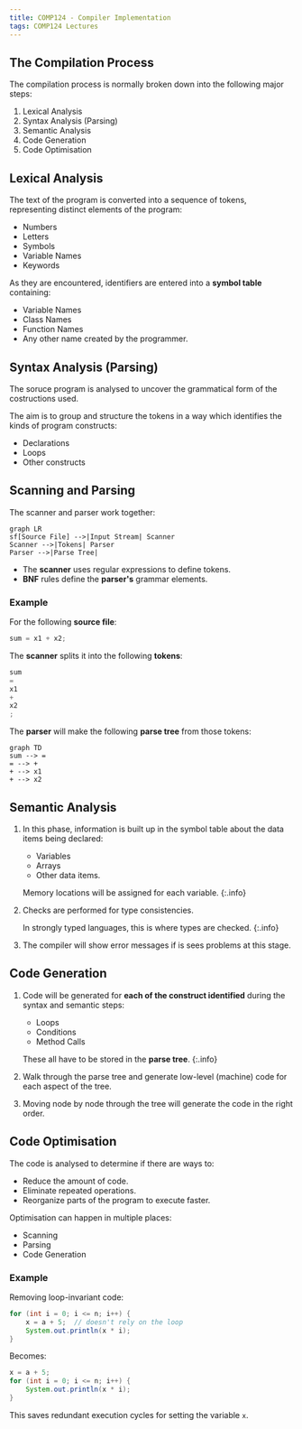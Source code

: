 ```yaml
---
title: COMP124 - Compiler Implementation
tags: COMP124 Lectures
---
```


## The Compilation Process
The compilation process is normally broken down into the following major steps:

1. Lexical Analysis
1. Syntax Analysis (Parsing)
1. Semantic Analysis
1. Code Generation
1. Code Optimisation

## Lexical Analysis
The text of the program is converted into a sequence of tokens, representing distinct elements of the program:

* Numbers
* Letters
* Symbols
* Variable Names
* Keywords

As they are encountered, identifiers are entered into a **symbol table** containing:

* Variable Names
* Class Names
* Function Names
* Any other name created by the programmer.

## Syntax Analysis (Parsing)
The soruce program is analysed to uncover the grammatical form of the costructions used.

The aim is to group and structure the tokens in a way which identifies the kinds of program constructs:

* Declarations
* Loops
* Other constructs

## Scanning and Parsing
The scanner and parser work together:

```mermaid
graph LR
sf[Source File] -->|Input Stream| Scanner
Scanner -->|Tokens| Parser
Parser -->|Parse Tree|
```

* The **scanner** uses regular expressions to define tokens.
* **BNF** rules define the **parser's** grammar elements.

### Example
For the following **source file**:

```java
sum = x1 + x2;
```

The **scanner** splits it into the following **tokens**:

```java
sum
=
x1
+
x2
;
```

The **parser** will make the following **parse tree** from those tokens:

```mermaid
graph TD
sum --> =
= --> +
+ --> x1
+ --> x2
```

## Semantic Analysis

1. In this phase, information is built up in the symbol table about the data items being declared:

	* Variables
	* Arrays
	* Other data items.

	Memory locations will be assigned for each variable.
	{:.info}

1. Checks are performed for type consistencies.

	In strongly typed languages, this is where types are checked.
	{:.info}
	
1. The compiler will show error messages if is sees problems at this stage.

## Code Generation

1. Code will be generated for **each of the construct identified** during the syntax and semantic steps:

	* Loops
	* Conditions
	* Method Calls

	These all have to be stored in the **parse tree**.
	{:.info}

1. Walk through the parse tree and generate low-level (machine) code for each aspect of the tree.
1. Moving node by node through the tree will generate the code in the right order.

## Code Optimisation
The code is analysed to determine if there are ways to:

* Reduce the amount of code.
* Eliminate repeated operations.
* Reorganize parts of the program to execute faster.

Optimisation can happen in multiple places:

* Scanning
* Parsing
* Code Generation

### Example
Removing loop-invariant code:

```java
for (int i = 0; i <= n; i++) {
	x = a + 5;	// doesn't rely on the loop
	System.out.println(x * i);
}
```

Becomes:

```java
x = a + 5;
for (int i = 0; i <= n; i++) {
	System.out.println(x * i);
}
```

This saves redundant execution cycles for setting the variable `x`.